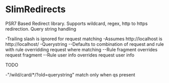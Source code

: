 # SlimRedirects

PSR7 Based Redirect library. Supports wildcard, regex, http to https redirection. Query string handling

-Trailing slash is ignored for request matching
-Assumes http://localhost is http://localhost/
-Querystring
--Defaults to combination of request and rule with rule overridding request where matching
--Rule fragment overrides request fragment
--Rule user info overrides request user info

TODO

-"/wild/card/\*/?old=querystring" match only when qs present
